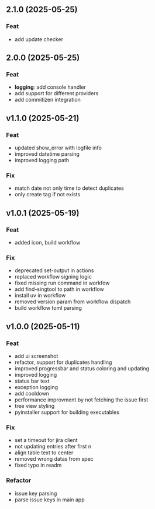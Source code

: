 ## 2.1.0 (2025-05-25)

### Feat

- add update checker

## 2.0.0 (2025-05-25)

### Feat

- **logging**: add console handler
- add support for different providers
- add commitizen integration

## v1.1.0 (2025-05-21)

### Feat

- updated show_error with logfile info
- improved datetime parsing
- improved logging path

### Fix

- match date not only time to detect duplicates
- only create tag if not exists

## v1.0.1 (2025-05-19)

### Feat

- added icon, build workflow

### Fix

- deprecated set-output in actions
- replaced workflow signing logic
- fixed missing run command in workfow
- add find-singtool to path in workflow
- install uv in workflow
- removed version param from workflow dispatch
- build workflow toml parsing

## v1.0.0 (2025-05-11)

### Feat

- add ui screenshot
- refactor, support for duplicates handling
- improved progressbar and status coloring and updating
- improved logging
- status bar text
- exception logging
- add cooldown
- performance improvment by not fetching the issue first
- tree view styling
- pyinstaller support for building executables

### Fix

- set a timeout for jira client
- not updating entries after first n
- align table text to center
- removed wrong datas from spec
- fixed typo in readm

### Refactor

- issue key parsing
- parse issue keys in main app
